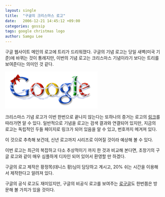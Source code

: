 ```yaml
---
layout: single
title:  "구글의 크리스마스 로고"
date:   2006-12-21 14:45:12 +09:00
categories: gossip
tags: google christmas logo
author: Samgu Lee
---
```

구글 웹사이트 메인의 로고에 트리가 드리워졌다. 구글의 기념 로고는 당일 새벽(미국 기준)에 바뀌는 것이 통례지만, 이번의 기념 로고는 크리스마스 기념이라기 보다는 트리를 보여준다는 의미인 것 같다.

![구글 크리스마스 로고](/assets/google-christmas-logo.gif)

크리스마스 기념 로고가 이번 한번으로 끝나지 않는다는 또하나의 증거는 로고의 [링크](http://www.google.com/doodle12.html)를 따라가면 알 수 있다. 일반적으로 기념을 로고는 검색 결과와 연결되어 있지만, 지금의 로고는 독립적인 두들 페이지로 링크가 되어 있음을 알 수 있고, 번호까지 메겨져 있다.

이 것으로 추측해 보건데, 신년 로고까지 시리즈로 이어질 것이라 예상해 볼 수 있다.

이번 로고는 최근의 복잡하고 다소 추상적이기 까지 한 것과 비교해 본다면, 초창기의 구글 로고와 같이 매우 심플하게 디자인 되어 있어서 환영할 만 하겠다.

구글의 로고 제작은 황정목(데니스 황)님이 담당하고 계시고, 20% 쉬는 시간을 이용해서 제작한다고 알려져 있다.

구글의 공식 로고도 재미있지만, 구글의 비공식 로고를 보여주는 [로구글](http://www.logoogle.com/)도 한번쯤은 방문해 볼 가치가 있을 것이다.
